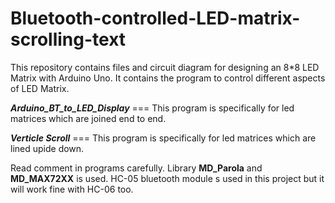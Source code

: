 # Bluetooth-controlled-LED-matrix-scrolling-text
This repository contains files and circuit diagram for designing an 8*8 LED Matrix with Arduino Uno. It contains the program to control different aspects of LED Matrix.

***Arduino_BT_to_LED_Display*** === This program is specifically for led matrices which are joined end to end.

***Verticle Scroll*** === This program is specifically for led matrices which are lined upide down.

Read comment in programs carefully.
Library **MD_Parola** and **MD_MAX72XX** is used.
HC-05 bluetooth module s used in this project but it will work fine with HC-06 too.
